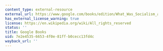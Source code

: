 ```yaml
---
content_type: external-resource
external_url: https://www.google.com/books/edition/What_Was_Socialism_and_What_Comes_Next/4wn3nucc3cIC?hl=en&gbpv=1
has_external_license_warning: true
license: https://en.wikipedia.org/wiki/All_rights_reserved
status: ''
title: Google Books
uid: 7e2e4535-6653-4f0e-81ff-b0cecc13fd4c
wayback_url: ''
---
```

